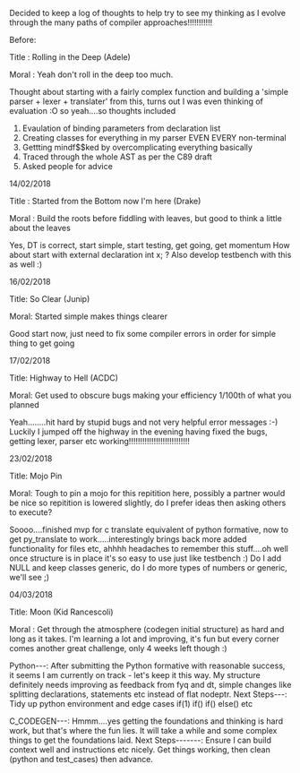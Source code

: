 Decided to keep a log of thoughts to help try to see my thinking as I evolve through the many paths of compiler approaches!!!!!!!!!!!

Before:

Title : Rolling in the Deep (Adele)

Moral : Yeah don't roll in the deep too much.

Thought about starting with a fairly complex function and building a 'simple parser + lexer + translater' from this, turns out I was even thinking of evaluation :O so yeah....so thoughts included
1. Evaulation of binding parameters from declaration list
2. Creating classes for everything in my parser EVEN EVERY non-terminal
3. Gettting mindf$$ked by overcomplicating everything basically
4. Traced through the whole AST as per the C89 draft
5. Asked people for advice

14/02/2018

Title : Started from the Bottom now I'm here (Drake)

Moral : Build the roots before fiddling with leaves, but good to think a little about the leaves

Yes, DT is correct, start simple, start testing, get going, get momentum
How about start with external declaration int x; ?
Also develop testbench with this as well :)


16/02/2018

Title: So Clear (Junip)

Moral: Started simple makes things clearer

Good start now, just need to fix some compiler errors in order for simple 
thing to get going

17/02/2018

Title: Highway to Hell (ACDC)

Moral: Get used to obscure bugs making your efficiency 1/100th of what you planned

Yeah........hit hard by stupid bugs and not very helpful error messages :-)
Luckily I jumped off the highway in the evening having fixed the bugs,
getting lexer, parser etc working!!!!!!!!!!!!!!!!!!!!!!!!!!!

23/02/2018

Title: Mojo Pin

Moral: Tough to pin a mojo for this repitition here, possibly a partner
would be nice so repitition is lowered slightly, do I prefer ideas then 
asking others to execute?

Soooo....finished mvp for c translate equivalent of python formative,
now to get py_translate to work.....interestingly brings back more added 
functionality for files etc, ahhhh headaches to remember this stuff....oh 
well once structure is in place it's so easy to use just like testbench :)
Do I add NULL and keep classes generic, do I do more types of numbers 
or generic, we'll see ;)

04/03/2018

Title: Moon (Kid Rancescoli)

Moral : Get through the atmosphere (codegen initial structure) 
as hard and long as it takes. I'm learning a lot and improving, it's fun
but every corner comes another great challenge, only 4 weeks left though :)


Python---:
After submitting the Python formative with reasonable success, it seems 
I am currently on track - let's keep it this way. My structure definitely
needs improving as feedback from fyq and dt, simple changes like splitting
declarations, statements etc instead of flat nodeptr. 
Next Steps---: Tidy up python environment and edge cases if(1) if()
if() else() etc

C_CODEGEN---:
Hmmm....yes getting the foundations and thinking is hard work, but that's
where the fun lies. It will take a while and some complex things to get
the foundations laid.
Next Steps-------: Ensure I can build context well and instructions etc
nicely. Get things working, then clean (python and test_cases) then advance.


